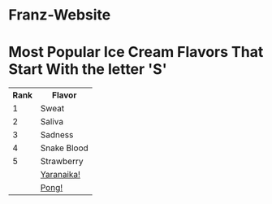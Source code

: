 # Franz-Website
<!DOCTYPE html>
   <html>
     <head>
       <meta charset="utf-8">
       <title>I Scream For Ice Cream!</title>
     </head>
     <body background="/214/images/ice cream.jpg">
       <h1>Most Popular Ice Cream Flavors That Start With the letter 'S'</h1>
       <table>
        <tr><th>Rank</th><th>Flavor</th></tr>
        <tr><td>1</td><td>Sweat</td></tr>
        <tr><td>2</td><td>Saliva</td></tr>
        <tr><td>3</td><td>Sadness</td></tr>
        <tr><td>4</td><td>Snake Blood</td></tr>
        <tr><td>5</td><td>Strawberry</td></tr>
        <tr><td></td><td><a href="https://scratch.mit.edu/projects/245022161/">Yaranaika!</a>
        <tr><td></td><td><a href="https://scratch.mit.edu/projects/246340804/#player">Pong!</a>
      </table>
    </body>
  </html>
